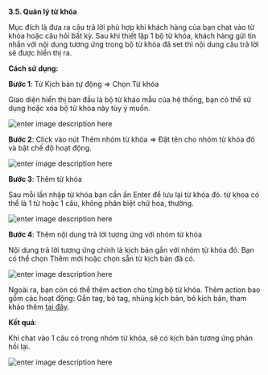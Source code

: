 **3.5. Quản lý từ khóa**

Mục đích là đưa ra câu trả lời phù hợp khi khách hàng của bạn chat vào từ khóa hoặc câu hỏi bất kỳ. Sau khi thiết lập 1 bộ từ khóa, khách hàng gửi tin nhắn với nội dung tương ứng trong bộ từ khóa đã set thì nội dung câu trả lời sẽ được hiển thị ra.

**Cách sử dụng:**

**Bước 1**: Từ Kịch bản tự động => Chọn Từ khóa 

Giao diện hiển thị ban đầu là bộ từ kháo mẫu của hệ thống, bạn có thể sử dụng hoặc xóa bộ từ khóa này tùy ý muốn.

![enter image description here](https://static8.muarecdn.com/original/muare/images/2020/05/25/5609911_9.png)

**Bước 2**: Click vào nút Thêm nhóm từ khóa => Đặt tên cho nhóm từ khóa đó và bật chế độ hoạt động.

![enter image description here](https://static8.muarecdn.com/original/muare/images/2020/05/25/5609927_10.png)

**Bước 3**: Thêm từ khóa

Sau mỗi lần nhập từ khóa bạn cần ấn Enter để lưu lại từ khóa đó. từ khoa có thể là 1 từ hoặc 1 câu, không phân biệt chữ hoa, thường.

![enter image description here](https://static8.muarecdn.com/original/muare/images/2020/05/25/5609934_11.png)

**Bước 4**: Thêm nội dung trả lời tương ứng với nhóm từ khóa

Nội dung trả lời tương ứng chính là kịch bản gắn với nhóm từ khóa đó. Bạn có thể chọn Thêm mới hoặc chọn sẵn từ kịch bản đã có.

![enter image description here](https://static8.muarecdn.com/original/muare/images/2020/05/25/5609965_12.png)

Ngoài ra, bạn còn có thể thêm action cho từng bộ từ khóa. Thêm action bao gồm các hoạt động: Gắn tag, bỏ tag, nhúng kịch bản, bỏ kịch bản, tham khảo thêm [tại đây](https://chat.bizfly.vn/guides/#/chat/318themaction).

**Kết quả**:

Khi chat vào 1 câu có trong nhóm từ khóa, sẽ có kịch bản tương ứng phản hồi lại.

![enter image description here](https://static8.muarecdn.com/original/muare/images/2020/05/25/5609977_13.png)

